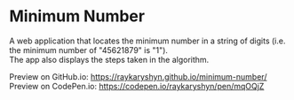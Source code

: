 # Minimum Number

A web application that locates the minimum number in a string of digits (i.e. the minimum number of "45621879" is "1").<br/>
The app also displays the steps taken in the algorithm.

Preview on GitHub.io:   <https://raykaryshyn.github.io/minimum-number/><br/>
Preview on CodePen.io:  <https://codepen.io/raykaryshyn/pen/mqOQjZ>
